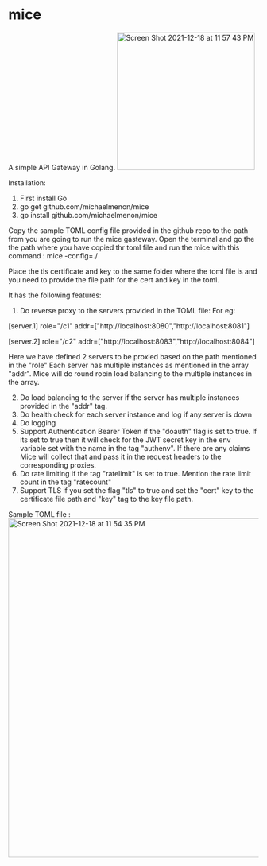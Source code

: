 # mice
A simple API Gateway in Golang.
<img width="277" alt="Screen Shot 2021-12-18 at 11 57 43 PM" src="https://user-images.githubusercontent.com/5271064/146664415-d3de7881-848e-4bcc-84aa-e5810319062f.png">




Installation:
1) First install Go
2) go get github.com/michaelmenon/mice
3) go install github.com/michaelmenon/mice

Copy the sample TOML config file provided in the github repo to the path from you are going to run the mice gasteway. Open the terminal and go the the path where you have copied thr toml file and run the mice with this command : mice -config=./

Place the tls certificate and key to the same folder where the toml file is and you need to provide the file path for the cert and key in the toml.

It has the following features:

1) Do reverse proxy to the servers provided in the TOML file:
  For eg: 
  
  [server.1]
  role="/c1"
  addr=["http://localhost:8080","http://localhost:8081"]
  
  [server.2]
  role="/c2"
  addr=["http://localhost:8083","http://localhost:8084"]
  
  Here we have defined 2 servers to be proxied based on the path mentioned in the "role"
  Each server has multiple  instances as mentioned in the array "addr". Mice will do round robin load balancing to the multiple instances in the array.
  
2) Do load balancing to the server if the server has multiple instances provided in the "addr" tag.
3) Do health check for each server instance and log if any server is down
4) Do logging 
5) Support Authentication Bearer Token if the "doauth" flag is set to true. If its set to true then it will check for the JWT secret key in the env variable set with the name in the tag "authenv". If there are any claims Mice will collect that and pass it in the request headers to the corresponding proxies.
6) Do rate limiting if the tag "ratelimit" is set to true. Mention the rate limit count in the tag "ratecount"
7) Support TLS if you set the flag "tls" to true and set the "cert" key to the certificate file path and "key" tag to the key file path.


Sample TOML file : 
<img width="682" alt="Screen Shot 2021-12-18 at 11 54 35 PM" src="https://user-images.githubusercontent.com/5271064/146664378-2c70fd31-f552-4da0-a4e2-55b46caa588b.png">



